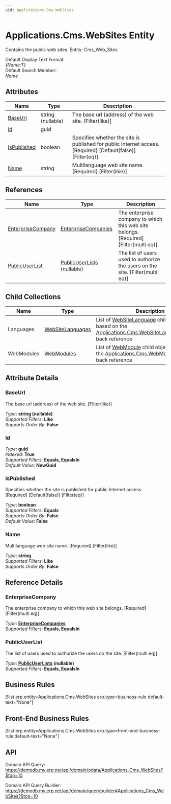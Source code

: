 ```yaml
---
uid: Applications.Cms.WebSites
---
```

# Applications.Cms.WebSites Entity

Contains the public web sites. Entity: Cms_Web_Sites

Default Display Text Format:  
_{Name:T}_  
Default Search Member:  
_Name_  

## Attributes

| Name | Type | Description |
| ---- | ---- | --- |
| [BaseUrl](Applications.Cms.WebSites.md#baseurl) | string (nullable) | The base url (address) of the web site. [Filter(like)] 
| [Id](Applications.Cms.WebSites.md#id) | guid |  
| [IsPublished](Applications.Cms.WebSites.md#ispublished) | boolean | Specifies whether the site is published for public Internet access. [Required] [Default(false)] [Filter(eq)] 
| [Name](Applications.Cms.WebSites.md#name) | string | Multilanguage web site name. [Required] [Filter(like)] 

## References

| Name | Type | Description |
| ---- | ---- | --- |
| [EnterpriseCompany](Applications.Cms.WebSites.md#enterprisecompany) | [EnterpriseCompanies](General.EnterpriseCompanies.md) | The enterprise company to which this web site belongs. [Required] [Filter(multi eq)] |
| [PublicUserList](Applications.Cms.WebSites.md#publicuserlist) | [PublicUserLists](Systems.External.PublicUserLists.md) (nullable) | The list of users used to authorize the users on the site. [Filter(multi eq)] |

## Child Collections

| Name | Type | Description |
| ---- | ---- | --- |
| Languages | [WebSiteLanguages](Applications.Cms.WebSiteLanguages.md) | List of [WebSiteLanguage](Applications.Cms.WebSiteLanguages.md) child objects, based on the [Applications.Cms.WebSiteLanguage.WebSite](Applications.Cms.WebSiteLanguages.md#website) back reference 
| WebModules | [WebModules](Applications.Cms.WebModules.md) | List of [WebModule](Applications.Cms.WebModules.md) child objects, based on the [Applications.Cms.WebModule.WebSite](Applications.Cms.WebModules.md#website) back reference 


## Attribute Details

### BaseUrl

The base url (address) of the web site. [Filter(like)]

_Type_: **string (nullable)**  
_Supported Filters_: **Like**  
_Supports Order By_: **False**  

### Id

_Type_: **guid**  
_Indexed_: **True**  
_Supported Filters_: **Equals, EqualsIn**  
_Default Value_: **NewGuid**  

### IsPublished

Specifies whether the site is published for public Internet access. [Required] [Default(false)] [Filter(eq)]

_Type_: **boolean**  
_Supported Filters_: **Equals**  
_Supports Order By_: **False**  
_Default Value_: **False**  

### Name

Multilanguage web site name. [Required] [Filter(like)]

_Type_: **string**  
_Supported Filters_: **Like**  
_Supports Order By_: **False**  


## Reference Details

### EnterpriseCompany

The enterprise company to which this web site belongs. [Required] [Filter(multi eq)]

_Type_: **[EnterpriseCompanies](General.EnterpriseCompanies.md)**  
_Supported Filters_: **Equals, EqualsIn**  

### PublicUserList

The list of users used to authorize the users on the site. [Filter(multi eq)]

_Type_: **[PublicUserLists](Systems.External.PublicUserLists.md) (nullable)**  
_Supported Filters_: **Equals, EqualsIn**  



## Business Rules

[!list erp.entity=Applications.Cms.WebSites erp.type=business-rule default-text="None"]

## Front-End Business Rules

[!list erp.entity=Applications.Cms.WebSites erp.type=front-end-business-rule default-text="None"]

## API

Domain API Query:
<https://demodb.my.erp.net/api/domain/odata/Applications_Cms_WebSites?$top=10>

Domain API Query Builder:
<https://demodb.my.erp.net/api/domain/querybuilder#Applications_Cms_WebSites?$top=10>

